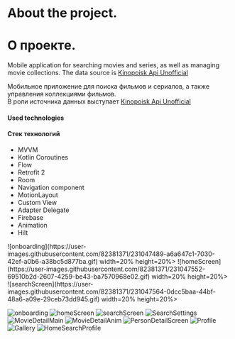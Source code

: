 # About the project.
# О проектe.

Mobile application for searching movies and series, as well as managing movie collections.
The data source is [Kinopoisk Api Unofficial](https://kinopoiskapiunofficial.tech/)

Мобильное приложение для поиска фильмов и сериалов, а также управления коллекциями фильмов.  
В роли источника данных выступает [Kinopoisk Api Unofficial](https://kinopoiskapiunofficial.tech/)

#### Used technologies
#### Стек технологий

- MVVM
- Kotlin Coroutines
- Flow
- Retrofit 2
- Room
- Navigation component
- MotionLayout
- Custom View
- Adapter Delegate
- Firebase
- Animation
- Hilt

<p float="left">
![onboarding](https://user-images.githubusercontent.com/82381371/231047489-a6a647c1-7030-42ef-a0b6-a38bc5d877ba.gif) width=20% height=20%>
![homeScreen](https://user-images.githubusercontent.com/82381371/231047552-69510b2d-2607-4259-be43-ba7570968e02.gif) width=20% height=20%>
![searchScreen](https://user-images.githubusercontent.com/82381371/231047564-0dcc5baa-44bf-48a6-a09e-29ceb73dd945.gif) width=20% height=20%>
</p>

![onboarding](https://user-images.githubusercontent.com/82381371/231047489-a6a647c1-7030-42ef-a0b6-a38bc5d877ba.gif)
![homeScreen](https://user-images.githubusercontent.com/82381371/231047552-69510b2d-2607-4259-be43-ba7570968e02.gif)
![searchScreen](https://user-images.githubusercontent.com/82381371/231047564-0dcc5baa-44bf-48a6-a09e-29ceb73dd945.gif)
![SearchSettings](https://user-images.githubusercontent.com/82381371/231047576-98cd09ef-79cc-4480-9346-e9ca1aac41c9.gif)
![MovieDetailMain](https://user-images.githubusercontent.com/82381371/231047581-072208c0-79a9-4408-94ec-30a9a06ccf2c.gif)
![MovieDetailAnim](https://user-images.githubusercontent.com/82381371/231047588-6b245c55-f86f-45b9-a5d7-4ea55287f2fb.gif)
![PersonDetailScreen](https://user-images.githubusercontent.com/82381371/231047592-03cd3009-650c-468a-9f5c-c8b9eacf4805.gif)
![Profile](https://user-images.githubusercontent.com/82381371/231047597-bff5caa9-0d56-4a48-9128-2cfdce577bb9.gif)
![Gallery](https://user-images.githubusercontent.com/82381371/231047600-665b6ce9-f334-45b2-8348-4c5c1808ef47.gif)
![HomeSearchProfile](https://user-images.githubusercontent.com/82381371/231047606-874738ce-95e8-416a-b061-fa7cd9bf81be.gif)
